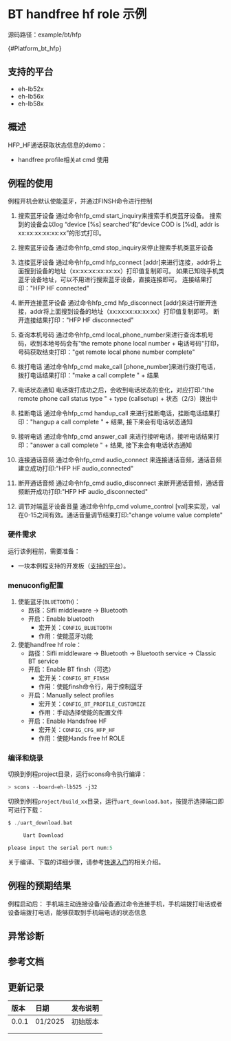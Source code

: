 # BT handfree hf role 示例

源码路径：example/bt/hfp

{#Platform_bt_hfp}
## 支持的平台
<!-- 支持哪些板子和芯片平台 -->
+ eh-lb52x
+ eh-lb56x
+ eh-lb58x

## 概述
<!-- 例程简介 -->
HFP_HF通话获取状态信息的demo：
+ handfree profile相关at cmd 使用


## 例程的使用
<!-- 说明如何使用例程，比如连接哪些硬件管脚观察波形，编译和烧写可以引用相关文档。
对于rt_device的例程，还需要把本例程用到的配置开关列出来，比如PWM例程用到了PWM1，需要在onchip菜单里使能PWM1 -->
例程开机会默认使能蓝牙，并通过FINSH命令进行控制
1. 搜索蓝牙设备
通过命令hfp_cmd start_inquiry来搜索手机类蓝牙设备。
搜索到的设备会以log “device [%s] searched”和“device COD is [%d], addr is xx:xx:xx:xx:xx:xx”的形式打印。

2. 搜索蓝牙设备
通过命令hfp_cmd stop_inquiry来停止搜索手机类蓝牙设备

3. 连接蓝牙设备
通过命令hfp_cmd hfp_connect [addr]来进行连接，addr将上面搜到设备的地址（xx:xx:xx:xx:xx:xx）打印值复制即可。
如果已知晓手机类蓝牙设备地址，可以不用进行搜索蓝牙设备，直接连接即可。
连接结果打印："HFP HF connected"

4. 断开连接蓝牙设备
通过命令hfp_cmd hfp_disconnect [addr]来进行断开连接，addr将上面搜到设备的地址（xx:xx:xx:xx:xx:xx）打印值复制即可。
断开连接结果打印："HFP HF disconnected"

5. 查询本机号码
通过命令hfp_cmd local_phone_number来进行查询本机号码，收到本地号码会有"the remote phone local number + 电话号码"打印，
号码获取结束打印："get remote local phone number complete"

6. 拨打电话
通过命令hfp_cmd make_call [phone_number]来进行拨打电话，拨打电话结果打印："make a call complete " + 结果

7. 电话状态通知
电话拨打成功之后，会收到电话状态的变化，对应打印:"the remote phone call status type " + type (callsetup) + 状态（2/3）拨出中

8. 挂断电话
通过命令hfp_cmd handup_call 来进行挂断电话，挂断电话结果打印："hangup a call complete " + 结果, 接下来会有电话状态通知

9. 接听电话
通过命令hfp_cmd answer_call 来进行接听电话，接听电话结果打印："answer a call complete  " + 结果, 接下来会有电话状态通知

10. 连接通话音频
通过命令hfp_cmd audio_connect 来连接通话音频，通话音频建立成功打印:"HFP HF audio_connected"

11. 断开通话音频
通过命令hfp_cmd audio_disconnect 来断开通话音频，通话音频断开成功打印:"HFP HF audio_disconnected"

12. 调节对端蓝牙设备音量
通过命令hfp_cmd volume_control [val]来实现，val在0-15之间有效。通话音量调节结束打印:"change volume value complete"


### 硬件需求
运行该例程前，需要准备：
+ 一块本例程支持的开发板（[支持的平台](#Platform_bt_hfp)）。

### menuconfig配置
1. 使能蓝牙(`BLUETOOTH`)：
    - 路径：Sifli middleware → Bluetooth
    - 开启：Enable bluetooth
        - 宏开关：`CONFIG_BLUETOOTH`
        - 作用：使能蓝牙功能
2. 使能handfree hf role：
    - 路径：Sifli middleware → Bluetooth → Bluetooth service → Classic BT service
    - 开启：Enable BT finsh（可选）
        - 宏开关：`CONFIG_BT_FINSH`
        - 作用：使能finsh命令行，用于控制蓝牙
    - 开启：Manually select profiles
        - 宏开关：`CONFIG_BT_PROFILE_CUSTOMIZE`
        - 作用：手动选择使能的配置文件
    - 开启：Enable Handsfree HF
        - 宏开关：`CONFIG_CFG_HFP_HF`
        - 作用：使能Hands free hf ROLE

### 编译和烧录
切换到例程project目录，运行scons命令执行编译：
```c
> scons --board=eh-lb525 -j32
```
切换到例程`project/build_xx`目录，运行`uart_download.bat`，按提示选择端口即可进行下载：
```c
$ ./uart_download.bat

     Uart Download

please input the serial port num:5
```
关于编译、下载的详细步骤，请参考[快速入门](/quickstart/get-started.md)的相关介绍。

## 例程的预期结果
<!-- 说明例程运行结果，比如哪几个灯会亮，会打印哪些log，以便用户判断例程是否正常运行，运行结果可以结合代码分步骤说明 -->
例程启动后：
手机端主动连接设备/设备通过命令连接手机，手机端拨打电话或者设备端拨打电话，能够获取到手机端电话的状态信息

## 异常诊断


## 参考文档
<!-- 对于rt_device的示例，rt-thread官网文档提供的较详细说明，可以在这里添加网页链接，例如，参考RT-Thread的[RTC文档](https://www.rt-thread.org/document/site/#/rt-thread-version/rt-thread-standard/programming-manual/device/rtc/rtc) -->

## 更新记录
|版本 |日期   |发布说明 |
|:---|:---|:---|
|0.0.1 |01/2025 |初始版本 |
| | | |
| | | |
